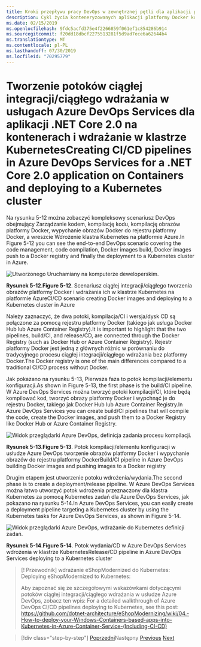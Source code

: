 ```yaml
---
title: Kroki przepływu pracy DevOps w zewnętrznej pętli dla aplikacji platformy Docker
description: Cykl życia konteneryzowanych aplikacji platformy Docker korzystających z platformy i narzędzi firmy Microsoft
ms.date: 02/15/2019
ms.openlocfilehash: 9fdc5acfd375e4f2266859f061ef1c854286b914
ms.sourcegitcommit: f20dd18dbcf2275513281f5d9ad7ece6a62644b4
ms.translationtype: MT
ms.contentlocale: pl-PL
ms.lasthandoff: 07/30/2019
ms.locfileid: "70295779"
---
```

# <a name="creating-cicd-pipelines-in-azure-devops-services-for-a-net-core-20-application-on-containers-and-deploying-to-a-kubernetes-cluster"></a><span data-ttu-id="3e6f6-103">Tworzenie potoków ciągłej integracji/ciągłego wdrażania w usługach Azure DevOps Services dla aplikacji .NET Core 2.0 na kontenerach i wdrażanie w klastrze Kubernetes</span><span class="sxs-lookup"><span data-stu-id="3e6f6-103">Creating CI/CD pipelines in Azure DevOps Services for a .NET Core 2.0 application on Containers and deploying to a Kubernetes cluster</span></span>

<span data-ttu-id="3e6f6-104">Na rysunku 5-12 można zobaczyć kompleksowy scenariusz DevOps obejmujący Zarządzanie kodem, kompilację kodu, kompilację obrazów platformy Docker, wypychanie obrazów Docker do rejestru platformy Docker, a wreszcie Wdrożenie klastra Kubernetes na platformie Azure.</span><span class="sxs-lookup"><span data-stu-id="3e6f6-104">In Figure 5-12 you can see the end-to-end DevOps scenario covering the code management, code compilation, Docker images build, Docker images push to a Docker registry and finally the deployment to a Kubernetes cluster in Azure.</span></span>

![Utworzonego Uruchamiany na komputerze deweloperskim.](media/docker-workflow-ci-cd-aks.png)

<span data-ttu-id="3e6f6-107">**Rysunek 5-12**.</span><span class="sxs-lookup"><span data-stu-id="3e6f6-107">**Figure 5-12**.</span></span> <span data-ttu-id="3e6f6-108">Scenariusz ciągłej integracji/ciągłego tworzenia obrazów platformy Docker i wdrażania ich w klastrze Kubernetes na platformie Azure</span><span class="sxs-lookup"><span data-stu-id="3e6f6-108">CI/CD scenario creating Docker images and deploying to a Kubernetes cluster in Azure</span></span>

<span data-ttu-id="3e6f6-109">Należy zaznaczyć, że dwa potoki, kompilacja/CI i wersja/dysk CD są połączone za pomocą rejestru platformy Docker (takiego jak usługa Docker Hub lub Azure Container Registry).</span><span class="sxs-lookup"><span data-stu-id="3e6f6-109">It is important to highlight that the two pipelines, build/CI, and release/CD, are connected through the Docker Registry (such as Docker Hub or Azure Container Registry).</span></span> <span data-ttu-id="3e6f6-110">Rejestr platformy Docker jest jedną z głównych różnic w porównaniu do tradycyjnego procesu ciągłej integracji/ciągłego wdrażania bez platformy Docker.</span><span class="sxs-lookup"><span data-stu-id="3e6f6-110">The Docker registry is one of the main differences compared to a traditional CI/CD process without Docker.</span></span>

<span data-ttu-id="3e6f6-111">Jak pokazano na rysunku 5-13, Pierwsza faza to potok kompilacji/elementu konfiguracji.</span><span class="sxs-lookup"><span data-stu-id="3e6f6-111">As shown in Figure 5-13, the first phase is the build/CI pipeline.</span></span> <span data-ttu-id="3e6f6-112">W Azure DevOps Services można tworzyć potoki kompilacji/CI, które będą kompilować kod, tworzyć obrazy platformy Docker i wypchnąć je do rejestru Docker, takiego jak Docker Hub lub Azure Container Registry.</span><span class="sxs-lookup"><span data-stu-id="3e6f6-112">In Azure DevOps Services you can create build/CI pipelines that will compile the code, create the Docker images, and push them to a Docker Registry like Docker Hub or Azure Container Registry.</span></span>

![Widok przeglądarki Azure DevOps, definicja zadania procesu kompilacji.](media/build-ci-pipeline-azure-devops-push-to-docker-registry.png)

<span data-ttu-id="3e6f6-114">**Rysunek 5-13**.</span><span class="sxs-lookup"><span data-stu-id="3e6f6-114">**Figure 5-13**.</span></span> <span data-ttu-id="3e6f6-115">Potok kompilacji/elementu konfiguracji w usłudze Azure DevOps tworzenie obrazów platformy Docker i wypychanie obrazów do rejestru platformy Docker</span><span class="sxs-lookup"><span data-stu-id="3e6f6-115">Build/CI pipeline in Azure DevOps building Docker images and pushing images to a Docker registry</span></span>

<span data-ttu-id="3e6f6-116">Drugim etapem jest utworzenie potoku wdrożenia/wydania.</span><span class="sxs-lookup"><span data-stu-id="3e6f6-116">The second phase is to create a deployment/release pipeline.</span></span> <span data-ttu-id="3e6f6-117">W Azure DevOps Services można łatwo utworzyć potok wdrożenia przeznaczony dla klastra Kubernetes za pomocą Kubernetes zadań dla Azure DevOps Services, jak pokazano na rysunku 5-14.</span><span class="sxs-lookup"><span data-stu-id="3e6f6-117">In Azure DevOps Services, you can easily create a deployment pipeline targeting a Kubernetes cluster by using the Kubernetes tasks for Azure DevOps Services, as shown in Figure 5-14.</span></span>

![Widok przeglądarki Azure DevOps, wdrażanie do Kubernetes definicji zadań.](media/release-cd-pipeline-azure-devops-deploy-to-kubernetes.png)

<span data-ttu-id="3e6f6-119">**Rysunek 5-14**.</span><span class="sxs-lookup"><span data-stu-id="3e6f6-119">**Figure 5-14**.</span></span> <span data-ttu-id="3e6f6-120">Potok wydania/CD w Azure DevOps Services wdrożenia w klastrze Kubernetes</span><span class="sxs-lookup"><span data-stu-id="3e6f6-120">Release/CD pipeline in Azure DevOps Services deploying to a Kubernetes cluster</span></span>

> [! Przewodnik]<span data-ttu-id="3e6f6-121"> wdrażanie eShopModernized do Kubernetes:</span><span class="sxs-lookup"><span data-stu-id="3e6f6-121"> Deploying eShopModernized to Kubernetes:</span></span>
>
> <span data-ttu-id="3e6f6-122">Aby zapoznać się ze szczegółowymi wskazówkami dotyczącymi potoków ciągłej integracji/ciągłego wdrażania w usłudze Azure DevOps, zobacz ten wpis: </span><span class="sxs-lookup"><span data-stu-id="3e6f6-122">For a detailed walkthrough of Azure DevOps CI/CD pipelines deploying to Kubernetes, see this post: </span></span>\
><https://github.com/dotnet-architecture/eShopModernizing/wiki/04.-How-to-deploy-your-Windows-Containers-based-apps-into-Kubernetes-in-Azure-Container-Service-(Including-CI-CD)>

>[!div class="step-by-step"]
><span data-ttu-id="3e6f6-123">[Poprzedni](docker-application-outer-loop-devops-workflow.md)Następny
>[](../run-manage-monitor-docker-environments/index.md)</span><span class="sxs-lookup"><span data-stu-id="3e6f6-123">[Previous](docker-application-outer-loop-devops-workflow.md)
[Next](../run-manage-monitor-docker-environments/index.md)</span></span>
